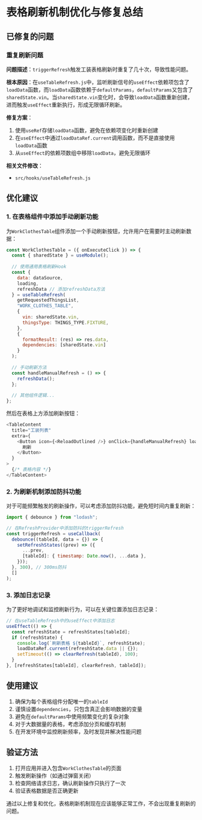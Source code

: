 # 表格刷新机制优化与修复总结

## 已修复的问题

### 重复刷新问题

**问题描述**：`triggerRefresh`触发工装表格刷新时重复了几十次，导致性能问题。

**根本原因**：在`useTableRefresh.js`中，监听刷新信号的`useEffect`依赖项包含了`loadData`函数，而`loadData`函数依赖于`defaultParams`，`defaultParams`又包含了`sharedState.vin`。当`sharedState.vin`变化时，会导致`loadData`函数重新创建，进而触发`useEffect`重新执行，形成无限循环刷新。

**修复方案**：
1. 使用`useRef`存储`loadData`函数，避免在依赖项变化时重新创建
2. 在`useEffect`中通过`loadDataRef.current`调用函数，而不是直接使用`loadData`函数
3. 从`useEffect`的依赖项数组中移除`loadData`，避免无限循环

**相关文件修改**：
- `src/hooks/useTableRefresh.js`

## 优化建议

### 1. 在表格组件中添加手动刷新功能

为`WorkClothesTable`组件添加一个手动刷新按钮，允许用户在需要时主动刷新数据：

```javascript
const WorkClothesTable = ({ onExecuteClick }) => {
  const { sharedState } = useModule();
  
  // 使用通用表格刷新Hook
  const {
    data: dataSource,
    loading,
    refreshData // 添加refreshData方法
  } = useTableRefresh(
    getRequestedThingsList,
    "WORK_CLOTHES_TABLE",
    {
      vin: sharedState.vin,
      thingsType: THINGS_TYPE.FIXTURE,
    },
    {
      formatResult: (res) => res.data,
      dependencies: [sharedState.vin]
    }
  );
  
  // 手动刷新方法
  const handleManualRefresh = () => {
    refreshData();
  };
  
  // 其他组件逻辑...
};
```

然后在表格上方添加刷新按钮：

```javascript
<TableContent
  title="工装列表"
  extra={
    <Button icon={<ReloadOutlined />} onClick={handleManualRefresh} loading={loading}>
      刷新
    </Button>
  }
>
  {/* 表格内容 */}
</TableContent>
```

### 2. 为刷新机制添加防抖功能

对于可能频繁触发的刷新操作，可以考虑添加防抖功能，避免短时间内重复刷新：

```javascript
import { debounce } from "lodash";

// 在RefreshProvider中添加防抖的triggerRefresh
const triggerRefresh = useCallback(
  debounce((tableId, data = {}) => {
    setRefreshStates((prev) => ({
      ...prev,
      [tableId]: { timestamp: Date.now(), ...data },
    }));
  }, 300), // 300ms防抖
  []
);
```

### 3. 添加日志记录

为了更好地调试和监控刷新行为，可以在关键位置添加日志记录：

```javascript
// 在useTableRefresh中的useEffect中添加日志
useEffect(() => {
  const refreshState = refreshStates[tableId];
  if (refreshState) {
    console.log(`刷新表格 ${tableId}`, refreshState);
    loadDataRef.current(refreshState.data || {});
    setTimeout(() => clearRefresh(tableId), 100);
  }
}, [refreshStates[tableId], clearRefresh, tableId]);
```

## 使用建议

1. 确保为每个表格组件分配唯一的`tableId`
2. 谨慎设置`dependencies`，只包含真正会影响数据的变量
3. 避免在`defaultParams`中使用频繁变化的复杂对象
4. 对于大数据量的表格，考虑添加分页和缓存机制
5. 在开发环境中监控刷新频率，及时发现并解决性能问题

## 验证方法

1. 打开应用并进入包含`WorkClothesTable`的页面
2. 触发刷新操作（如通过弹窗关闭）
3. 检查网络请求日志，确认刷新操作只执行了一次
4. 验证表格数据是否正确更新

通过以上修复和优化，表格刷新机制现在应该能够正常工作，不会出现重复刷新的问题。
